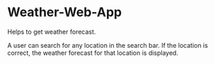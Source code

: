 # Weather-Web-App
Helps to get weather forecast.

A user can search for any location in the search bar. If the location is correct, the weather forecast for that location is displayed.
